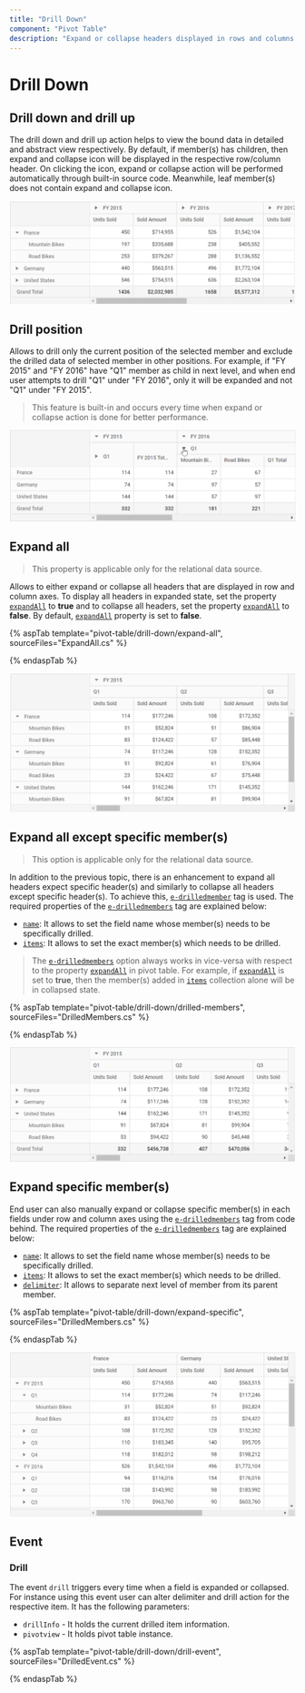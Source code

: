 ```yaml
---
title: "Drill Down"
component: "Pivot Table"
description: "Expand or collapse headers displayed in rows and columns."
---
```


# Drill Down

## Drill down and drill up

The drill down and drill up action helps to view the bound data in detailed and abstract view respectively. By default, if member(s) has children, then expand and collapse icon will be displayed in the respective row/column header. On clicking the icon, expand or collapse action will be performed automatically through built-in source code. Meanwhile, leaf member(s) does not contain expand and collapse icon.

![output](images/drill.png)

## Drill position

Allows to drill only the current position of the selected member and exclude the drilled data of selected member in other positions. For example, if "FY 2015" and "FY 2016" have "Q1" member as child in next level, and when end user attempts to drill "Q1" under "FY 2016", only it will be expanded and not "Q1" under "FY 2015".

> This feature is built-in and occurs every time when expand or collapse action is done for better performance.

![output](images/drill_position.png)

## Expand all

> This property is applicable only for the relational data source.

Allows to either expand or collapse all headers that are displayed in row and column axes. To display all headers in expanded state, set the property [`expandAll`](https://help.syncfusion.com/cr/aspnetcore-js2/Syncfusion.EJ2.PivotView.PivotViewDataSourceSettings.html#Syncfusion_EJ2_PivotView_PivotViewDataSourceSettings_ExpandAll) to **true** and to collapse all
headers, set the property [`expandAll`](https://help.syncfusion.com/cr/aspnetcore-js2/Syncfusion.EJ2.PivotView.PivotViewDataSourceSettings.html#Syncfusion_EJ2_PivotView_PivotViewDataSourceSettings_ExpandAll) to **false**. By default, [`expandAll`](https://help.syncfusion.com/cr/aspnetcore-js2/Syncfusion.EJ2.PivotView.PivotViewDataSourceSettings.html#Syncfusion_EJ2_PivotView_PivotViewDataSourceSettings_ExpandAll) property is set to **false**.

{% aspTab template="pivot-table/drill-down/expand-all", sourceFiles="ExpandAll.cs" %}

{% endaspTab %}

![output](images/expandall.png)

## Expand all except specific member(s)

> This option is applicable only for the relational data source.

In addition to the previous topic, there is an enhancement to expand all headers expect specific header(s) and similarly to collapse all headers except specific header(s). To achieve this, [`e-drilledmember`](https://help.syncfusion.com/cr/aspnetcore-js2/Syncfusion.EJ2.PivotView.PivotViewDrilledMember.html) tag is used. The required properties of the [`e-drilledmembers`](https://help.syncfusion.com/cr/aspnetcore-js2/Syncfusion.EJ2.PivotView.PivotViewDrilledMember.html) tag are explained below:

* [`name`](https://help.syncfusion.com/cr/aspnetcore-js2/Syncfusion.EJ2.PivotView.PivotViewDrilledMember.html#Syncfusion_EJ2_PivotView_PivotViewDrilledMember_Name): It allows to set the field name whose member(s) needs to be specifically drilled.
* [`items`](https://help.syncfusion.com/cr/aspnetcore-js2/Syncfusion.EJ2.PivotView.PivotViewDrilledMember.html#Syncfusion_EJ2_PivotView_PivotViewDrilledMember_Items): It allows to set the exact member(s) which needs to be drilled.

> The [`e-drilledmembers`](https://help.syncfusion.com/cr/aspnetcore-js2/Syncfusion.EJ2.PivotView.PivotViewDrilledMember.html) option always works in vice-versa with respect to the property [`expandAll`](https://help.syncfusion.com/cr/aspnetcore-js2/Syncfusion.EJ2.PivotView.PivotViewDataSourceSettings.html#Syncfusion_EJ2_PivotView_PivotViewDataSourceSettings_ExpandAll) in pivot table. For example, if [`expandAll`](https://help.syncfusion.com/cr/aspnetcore-js2/Syncfusion.EJ2.PivotView.PivotViewDataSourceSettings.html#Syncfusion_EJ2_PivotView_PivotViewDataSourceSettings_ExpandAll) is set to **true**, then the member(s) added in [`items`](https://help.syncfusion.com/cr/aspnetcore-js2/Syncfusion.EJ2.PivotView.PivotViewDrilledMember.html#Syncfusion_EJ2_PivotView_PivotViewDrilledMember_Items) collection alone will be in collapsed state.

{% aspTab template="pivot-table/drill-down/drilled-members", sourceFiles="DrilledMembers.cs" %}

{% endaspTab %}

![output](images/expandall_except.png)

## Expand specific member(s)

End user can also manually expand or collapse specific member(s) in each fields under row and column axes using the [`e-drilledmembers`](https://help.syncfusion.com/cr/aspnetcore-js2/Syncfusion.EJ2.PivotView.PivotViewDrilledMember.html) tag from code behind. The required properties of the [`e-drilledmembers`](https://help.syncfusion.com/cr/aspnetcore-js2/Syncfusion.EJ2.PivotView.PivotViewDrilledMember.html) tag are explained below:

* [`name`](https://help.syncfusion.com/cr/aspnetcore-js2/Syncfusion.EJ2.PivotView.PivotViewDrilledMember.html#Syncfusion_EJ2_PivotView_PivotViewDrilledMember_Name): It allows to set the field name whose member(s) needs to be specifically drilled.
* [`items`](https://help.syncfusion.com/cr/aspnetcore-js2/Syncfusion.EJ2.PivotView.PivotViewDrilledMember.html#Syncfusion_EJ2_PivotView_PivotViewDrilledMember_Items): It allows to set the exact member(s) which needs to be drilled.
* [`delimiter`](https://help.syncfusion.com/cr/aspnetcore-js2/Syncfusion.EJ2.PivotView.PivotViewDrilledMember.html#Syncfusion_EJ2_PivotView_PivotViewDrilledMember_Delimiter): It allows to separate next level of member from its parent member.

{% aspTab template="pivot-table/drill-down/expand-specific", sourceFiles="DrilledMembers.cs" %}

{% endaspTab %}

![output](images/drill_position_code.png)

## Event

### Drill

The event `drill` triggers every time when a field is expanded or collapsed. For instance using this event user can alter delimiter and drill action for the respective item. It has the following parameters:

* `drillInfo` - It holds the current drilled item information.
* `pivotview` - It holds pivot table instance.

{% aspTab template="pivot-table/drill-down/drill-event", sourceFiles="DrilledEvent.cs" %}

{% endaspTab %}
